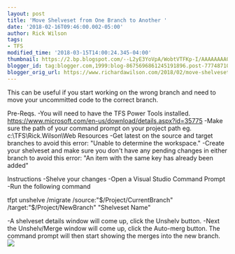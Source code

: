 ```yaml
---
layout: post
title: 'Move Shelveset from One Branch to Another '
date: '2018-02-16T09:46:00.002-05:00'
author: Rick Wilson
tags:
- TFS
modified_time: '2018-03-15T14:00:24.345-04:00'
thumbnail: https://2.bp.blogspot.com/--L2yE3YoVpA/WobtVTFKp-I/AAAAAAAA0is/Z3P3ySddZOUvDuquEBAWBl_DJ7deFuZtQCLcBGAs/s72-c/2018-02-16%2B09_39_47-rick.anycom.us%2B-%2BRemote%2BDesktop%2BConnection%2BManager%2Bv2.7.png
blogger_id: tag:blogger.com,1999:blog-8675696861245191896.post-7774871056477207082
blogger_orig_url: https://www.richardawilson.com/2018/02/move-shelveset-from-one-branch-to.html
---
```


This can be useful if you start working on the wrong branch and need to move your uncommitted code to the correct branch.

Pre-Reqs.
-You will need to have the TFS Power Tools installed.
https://www.microsoft.com/en-us/download/details.aspx?id=35775
-Make sure the path of your command prompt on your project path
eg. c:\TFS\Rick.Wilson\Web Resources
-Get latest on the source and target branches to avoid this error: "Unable to determine the workspace."
-Create your shelveset and make sure you don't have any pending changes in either branch to avoid this error: "An item with the same key has already been added"  

Instructions
-Shelve your changes
-Open a Visual Studio Command Prompt
-Run the following command

tfpt unshelve /migrate /source:"$/Project/CurrentBranch" /target:"$/Project/NewBranch" "Shelveset Name"

-A shelveset details window will come up, click the Unshelv button.
-Next the Unshelv/Merge window will come up, click the Auto-merg button.
 The command prompt will then start showing the merges into the new branch. [![](https://2.bp.blogspot.com/--L2yE3YoVpA/WobtVTFKp-I/AAAAAAAA0is/Z3P3ySddZOUvDuquEBAWBl_DJ7deFuZtQCLcBGAs/s320/2018-02-16%2B09_39_47-rick.anycom.us%2B-%2BRemote%2BDesktop%2BConnection%2BManager%2Bv2.7.png)](https://2.bp.blogspot.com/--L2yE3YoVpA/WobtVTFKp-I/AAAAAAAA0is/Z3P3ySddZOUvDuquEBAWBl_DJ7deFuZtQCLcBGAs/s1600/2018-02-16%2B09_39_47-rick.anycom.us%2B-%2BRemote%2BDesktop%2BConnection%2BManager%2Bv2.7.png)

